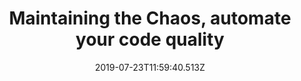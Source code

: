---
title: Maintaining the Chaos, automate your code quality
date: 2019-07-23T11:59:40.513Z
description: >-
    In this talk Steve will give an introduction to how you can maintain quality more autonomously with a small set of tools and better practices.
link: https://www.youtube.com/embed/aTJjb5jR-kI
event: PHP South Wales
---